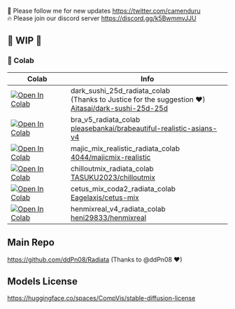 🐣 Please follow me for new updates https://twitter.com/camenduru <br />
🔥 Please join our discord server https://discord.gg/k5BwmmvJJU

## 🚦 WIP 🚦

### 🦒 Colab

| Colab | Info
| --- | --- |
[![Open In Colab](https://colab.research.google.com/assets/colab-badge.svg)](https://colab.research.google.com/github/camenduru/Radiata-colab/blob/main/dark_sushi_25d_radiata_colab.ipynb) | dark_sushi_25d_radiata_colab <br /> (Thanks to Justice for the suggestion ❤) <br /> [Aitasai/dark-sushi-25d-25d](https://civitai.com/models/48671/dark-sushi-25d-25d)
[![Open In Colab](https://colab.research.google.com/assets/colab-badge.svg)](https://colab.research.google.com/github/camenduru/Radiata-colab/blob/main/bra_v5_radiata_colab.ipynb) | bra_v5_radiata_colab <br /> [pleasebankai/brabeautiful-realistic-asians-v4](https://civitai.com/models/25494/brabeautiful-realistic-asians-v4)
[![Open In Colab](https://colab.research.google.com/assets/colab-badge.svg)](https://colab.research.google.com/github/camenduru/Radiata-colab/blob/main/majic_mix_realistic_radiata_colab.ipynb) | majic_mix_realistic_radiata_colab <br /> [4044/majicmix-realistic](https://civitai.com/models/43331/majicmix-realistic)
[![Open In Colab](https://colab.research.google.com/assets/colab-badge.svg)](https://colab.research.google.com/github/camenduru/Radiata-colab/blob/main/chilloutmix_radiata_colab.ipynb) | chilloutmix_radiata_colab <br /> [TASUKU2023/chilloutmix](https://civitai.com/models/6424/chilloutmix)
[![Open In Colab](https://colab.research.google.com/assets/colab-badge.svg)](https://colab.research.google.com/github/camenduru/Radiata-colab/blob/main/cetus_mix_coda2_radiata_colab.ipynb) | cetus_mix_coda2_radiata_colab <br /> [Eagelaxis/cetus-mix](https://civitai.com/models/6755/cetus-mix)
[![Open In Colab](https://colab.research.google.com/assets/colab-badge.svg)](https://colab.research.google.com/github/camenduru/Radiata-colab/blob/main/henmixreal_v4_radiata_colab.ipynb) | henmixreal_v4_radiata_colab <br /> [heni29833/henmixreal](https://civitai.com/models/20282/henmixreal)

## Main Repo
https://github.com/ddPn08/Radiata (Thanks to @ddPn08 ❤)

## Models License
https://huggingface.co/spaces/CompVis/stable-diffusion-license
